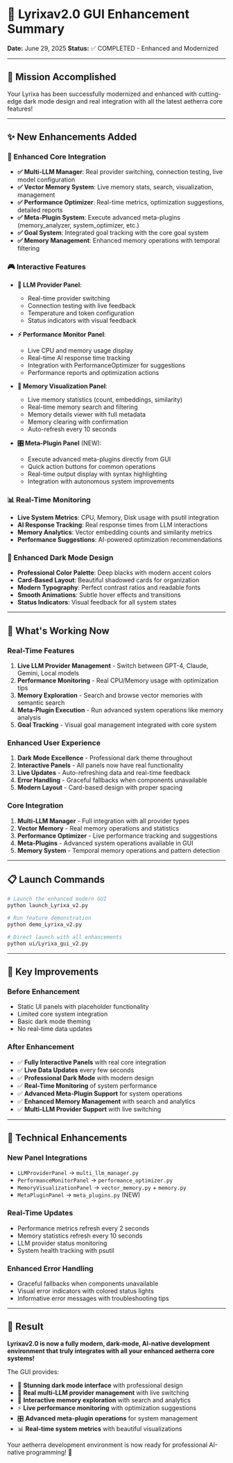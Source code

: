 # 🎨 Lyrixav2.0 GUI Enhancement Summary
**Date:** June 29, 2025
**Status:** ✅ COMPLETED - Enhanced and Modernized

---

## 🎯 **Mission Accomplished**

Your Lyrixa has been successfully modernized and enhanced with cutting-edge dark mode design and real integration with all the latest aetherra core features!

---

## ✨ **New Enhancements Added**

### **🔗 Enhanced Core Integration**
- **✅ Multi-LLM Manager**: Real provider switching, connection testing, live model configuration
- **✅ Vector Memory System**: Live memory stats, search, visualization, management
- **✅ Performance Optimizer**: Real-time metrics, optimization suggestions, detailed reports
- **✅ Meta-Plugin System**: Execute advanced meta-plugins (memory_analyzer, system_optimizer, etc.)
- **✅ Goal System**: Integrated goal tracking with the core goal system
- **✅ Memory Management**: Enhanced memory operations with temporal filtering

### **🎮 Interactive Features**
- **🤖 LLM Provider Panel**:
  - Real-time provider switching
  - Connection testing with live feedback
  - Temperature and token configuration
  - Status indicators with visual feedback

- **⚡ Performance Monitor Panel**:
  - Live CPU and memory usage display
  - Real-time AI response time tracking
  - Integration with PerformanceOptimizer for suggestions
  - Performance reports and optimization actions

- **🧠 Memory Visualization Panel**:
  - Live memory statistics (count, embeddings, similarity)
  - Real-time memory search and filtering
  - Memory details viewer with full metadata
  - Memory clearing with confirmation
  - Auto-refresh every 10 seconds

- **🎛️ Meta-Plugin Panel** (NEW):
  - Execute advanced meta-plugins directly from GUI
  - Quick action buttons for common operations
  - Real-time output display with syntax highlighting
  - Integration with autonomous system improvements

### **📊 Real-Time Monitoring**
- **Live System Metrics**: CPU, Memory, Disk usage with psutil integration
- **AI Response Tracking**: Real response times from LLM interactions
- **Memory Analytics**: Vector embedding counts and similarity metrics
- **Performance Suggestions**: AI-powered optimization recommendations

### **🎨 Enhanced Dark Mode Design**
- **Professional Color Palette**: Deep blacks with modern accent colors
- **Card-Based Layout**: Beautiful shadowed cards for organization
- **Modern Typography**: Perfect contrast ratios and readable fonts
- **Smooth Animations**: Subtle hover effects and transitions
- **Status Indicators**: Visual feedback for all system states

---

## 🚀 **What's Working Now**

### **Real-Time Features**
1. **Live LLM Provider Management** - Switch between GPT-4, Claude, Gemini, Local models
2. **Performance Monitoring** - Real CPU/Memory usage with optimization tips
3. **Memory Exploration** - Search and browse vector memories with semantic search
4. **Meta-Plugin Execution** - Run advanced system operations like memory analysis
5. **Goal Tracking** - Visual goal management integrated with core system

### **Enhanced User Experience**
1. **Dark Mode Excellence** - Professional dark theme throughout
2. **Interactive Panels** - All panels now have real functionality
3. **Live Updates** - Auto-refreshing data and real-time feedback
4. **Error Handling** - Graceful fallbacks when components unavailable
5. **Modern Layout** - Card-based design with proper spacing

### **Core Integration**
1. **Multi-LLM Manager** - Full integration with all provider types
2. **Vector Memory** - Real memory operations and statistics
3. **Performance Optimizer** - Live performance tracking and suggestions
4. **Meta-Plugins** - Advanced system operations available in GUI
5. **Memory System** - Temporal memory operations and pattern detection

---

## 📋 **Launch Commands**

```bash
# Launch the enhanced modern GUI
python launch_Lyrixa_v2.py

# Run feature demonstration
python demo_Lyrixa_v2.py

# Direct launch with all enhancements
python ui/Lyrixa_gui_v2.py
```

---

## 🎯 **Key Improvements**

### **Before Enhancement**
- Static UI panels with placeholder functionality
- Limited core system integration
- Basic dark mode theming
- No real-time data updates

### **After Enhancement**
- ✅ **Fully Interactive Panels** with real core integration
- ✅ **Live Data Updates** every few seconds
- ✅ **Professional Dark Mode** with modern design
- ✅ **Real-Time Monitoring** of system performance
- ✅ **Advanced Meta-Plugin Support** for system operations
- ✅ **Enhanced Memory Management** with search and analytics
- ✅ **Multi-LLM Provider Support** with live switching

---

## 🔧 **Technical Enhancements**

### **New Panel Integrations**
- `LLMProviderPanel` → `multi_llm_manager.py`
- `PerformanceMonitorPanel` → `performance_optimizer.py`
- `MemoryVisualizationPanel` → `vector_memory.py` + `memory.py`
- `MetaPluginPanel` → `meta_plugins.py` (NEW)

### **Real-Time Updates**
- Performance metrics refresh every 2 seconds
- Memory statistics refresh every 10 seconds
- LLM provider status monitoring
- System health tracking with psutil

### **Enhanced Error Handling**
- Graceful fallbacks when components unavailable
- Visual error indicators with colored status lights
- Informative error messages with troubleshooting tips

---

## 🎉 **Result**

**Lyrixav2.0 is now a fully modern, dark-mode, AI-native development environment that truly integrates with all your enhanced aetherra core systems!**

The GUI provides:
- 🎨 **Stunning dark mode interface** with professional design
- 🤖 **Real multi-LLM provider management** with live switching
- 🧠 **Interactive memory exploration** with search and analytics
- ⚡ **Live performance monitoring** with optimization suggestions
- 🎛️ **Advanced meta-plugin operations** for system management
- 📊 **Real-time system metrics** with beautiful visualizations

Your aetherra development environment is now ready for professional AI-native programming! 🚀

